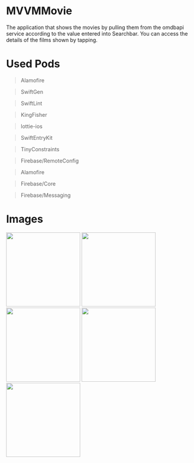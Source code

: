 # MVVMMovie
The application that shows the movies by pulling them from the omdbapi service according to the value entered into Searchbar. 
You can access the details of the films shown by tapping.
# Used Pods

> Alamofire

> SwiftGen

> SwiftLint

> KingFisher

> lottie-ios

>  SwiftEntryKit

> TinyConstraints

>Firebase/RemoteConfig

>Alamofire

>Firebase/Core

>Firebase/Messaging

# Images
<div>
<img src = "https://user-images.githubusercontent.com/53477944/201919800-60865f14-841e-41e7-90c6-fe5bf2d5a1a0.png" width = "200 ">
<img src = "https://user-images.githubusercontent.com/53477944/201919924-bb411bbd-ff8a-473b-9c65-e7c8b39f968b.png" width = "200 ">
<img src = "https://user-images.githubusercontent.com/53477944/201920382-3f6cfd41-756c-4f2a-9aa5-3ca1c8fa5858.png" width = "200 ">
<img src = "https://user-images.githubusercontent.com/53477944/201920127-609ad14e-cf94-46ad-ab1d-3095151b99df.png" width = "200 ">
<img src = "https://user-images.githubusercontent.com/53477944/201920271-97e1da53-d0df-4c34-948a-cf8333cb3d61.png" width = "200 ">
</div>

